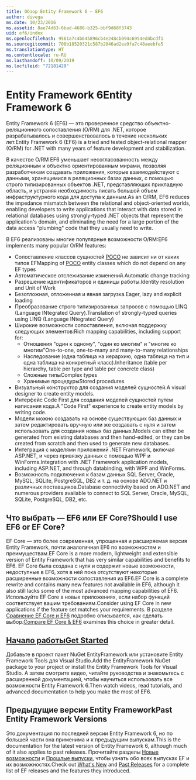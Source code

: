 ```yaml
---
title: Обзор Entity Framework 6 — EF6
author: divega
ms.date: 10/23/2016
ms.assetid: 8ae74d63-6bad-4686-b325-bbf9d68f3743
uid: ef6/index
ms.openlocfilehash: 9561a7c4b645896cb4e248cb094c6954ed4bcdf1
ms.sourcegitcommit: 708b18520321c587b2046ad2ea9fa7c48aeebfe5
ms.translationtype: HT
ms.contentlocale: ru-RU
ms.lasthandoff: 10/09/2019
ms.locfileid: "72181429"
---
```

# <a name="entity-framework-6"></a><span data-ttu-id="60be6-102">Entity Framework 6</span><span class="sxs-lookup"><span data-stu-id="60be6-102">Entity Framework 6</span></span>
<span data-ttu-id="60be6-103">Entity Framework 6 (EF6) — это проверенное средство объектно-реляционного сопоставления (O/RM) для .NET, которое разрабатывалось и совершенствовалось в течение нескольких лет.</span><span class="sxs-lookup"><span data-stu-id="60be6-103">Entity Framework 6 (EF6) is a tried and tested object-relational mapper (O/RM) for .NET with many years of feature development and stabilization.</span></span>

<span data-ttu-id="60be6-104">В качестве O/RM EF6 уменьшает несогласованность между реляционным и объектно ориентированным мирами, позволяя разработчикам создавать приложения, которые взаимодействуют с данными, хранящимися в реляционных базах данных, с помощью строго типизированных объектов .NET, представляющих прикладную область, и устраняя необходимость писать большой объем инфраструктурного кода для доступа к данным.</span><span class="sxs-lookup"><span data-stu-id="60be6-104">As an O/RM, EF6 reduces the impedance mismatch between the relational and object-oriented worlds, enabling developers to write applications that interact with data stored in relational databases using strongly-typed .NET objects that represent the application's domain, and eliminating the need for a large portion of the data access "plumbing" code that they usually need to write.</span></span>

<span data-ttu-id="60be6-105">В EF6 реализованы многие популярные возможности O/RM:</span><span class="sxs-lookup"><span data-stu-id="60be6-105">EF6 implements many popular O/RM features:</span></span>
- <span data-ttu-id="60be6-106">Сопоставление классов сущностей [POCO](~/ef6/resources/glossary.md#poco) не зависит ни от каких типов EF</span><span class="sxs-lookup"><span data-stu-id="60be6-106">Mapping of [POCO](~/ef6/resources/glossary.md#poco) entity classes which do not depend on any EF types</span></span>
- <span data-ttu-id="60be6-107">Автоматическое отслеживание изменений.</span><span class="sxs-lookup"><span data-stu-id="60be6-107">Automatic change tracking</span></span>
- <span data-ttu-id="60be6-108">Разрешение идентификаторов и единицы работы.</span><span class="sxs-lookup"><span data-stu-id="60be6-108">Identity resolution and Unit of Work</span></span>
- <span data-ttu-id="60be6-109">Безотложная, отложенная и явная загрузка.</span><span class="sxs-lookup"><span data-stu-id="60be6-109">Eager, lazy and explicit loading</span></span>
- <span data-ttu-id="60be6-110">Преобразование строго типизированных запросов с помощью LINQ (Language INtegrated Query).</span><span class="sxs-lookup"><span data-stu-id="60be6-110">Translation of strongly-typed queries using LINQ (Language INtegrated Query)</span></span>
- <span data-ttu-id="60be6-111">Широкие возможности сопоставления, включая поддержку следующих элементов:</span><span class="sxs-lookup"><span data-stu-id="60be6-111">Rich mapping capabilities, including support for:</span></span>
  - <span data-ttu-id="60be6-112">Отношения "один к одному", "один ко многим" и "многие ко многим"</span><span class="sxs-lookup"><span data-stu-id="60be6-112">One-to-one, one-to-many and many-to-many relationships</span></span>
  - <span data-ttu-id="60be6-113">Наследование (одна таблица на иерархию, одна таблица на тип и одна таблица на конкретный класс).</span><span class="sxs-lookup"><span data-stu-id="60be6-113">Inheritance (table per hierarchy, table per type and table per concrete class)</span></span>
  - <span data-ttu-id="60be6-114">Сложные типы</span><span class="sxs-lookup"><span data-stu-id="60be6-114">Complex types</span></span>
  - <span data-ttu-id="60be6-115">Хранимые процедуры</span><span class="sxs-lookup"><span data-stu-id="60be6-115">Stored procedures</span></span>
- <span data-ttu-id="60be6-116">Визуальный конструктор для создания моделей сущностей.</span><span class="sxs-lookup"><span data-stu-id="60be6-116">A visual designer to create entity models.</span></span>
- <span data-ttu-id="60be6-117">Интерфейс Code First для создания моделей сущностей путем написания кода.</span><span class="sxs-lookup"><span data-stu-id="60be6-117">A "Code First" experience to create entity models by writing code.</span></span>
- <span data-ttu-id="60be6-118">Модели можно создавать на основе существующих баз данных и затем редактировать вручную или же создавать с нуля и затем использовать для создания новых баз данных.</span><span class="sxs-lookup"><span data-stu-id="60be6-118">Models can either be generated from existing databases and then hand-edited, or they can be created from scratch and then used to generate new databases.</span></span>
- <span data-ttu-id="60be6-119">Интеграция с моделями приложений .NET Framework, включая ASP.NET, и через привязку данных с помощью WPF и WinForms.</span><span class="sxs-lookup"><span data-stu-id="60be6-119">Integration with .NET Framework application models, including ASP.NET, and through databinding, with WPF and WinForms.</span></span>
- <span data-ttu-id="60be6-120">Возможность подключения к базам данных SQL Server, Oracle, MySQL, SQLite, PostgreSQL, DB2 и т. д. на основе ADO.NET и различных поставщиков.</span><span class="sxs-lookup"><span data-stu-id="60be6-120">Database connectivity based on ADO.NET and numerous providers available to connect to SQL Server, Oracle, MySQL, SQLite, PostgreSQL, DB2, etc.</span></span>

## <a name="should-i-use-ef6-or-ef-core"></a><span data-ttu-id="60be6-121">Что выбрать — EF6 или EF Core?</span><span class="sxs-lookup"><span data-stu-id="60be6-121">Should I use EF6 or EF Core?</span></span>

<span data-ttu-id="60be6-122">EF Core — это более современная, упрощенная и расширяемая версия Entity Framework, почти аналогичная EF6 по возможностям и преимуществам.</span><span class="sxs-lookup"><span data-stu-id="60be6-122">EF Core is a more modern, lightweight and extensible version of Entity Framework that has very similar capabilities and benefits to EF6.</span></span>
<span data-ttu-id="60be6-123">EF Core была создана с нуля и содержит новые возможности, недоступные в EF6, хотя в ней пока отсутствуют некоторые расширенные возможности сопоставления из EF6.</span><span class="sxs-lookup"><span data-stu-id="60be6-123">EF Core is a complete rewrite and contains many new features not available in EF6, although it also still lacks some of the most advanced mapping capabilities of EF6.</span></span>
<span data-ttu-id="60be6-124">Используйте EF Core в новых приложениях, если набор функций соответствует вашим требованиям.</span><span class="sxs-lookup"><span data-stu-id="60be6-124">Consider using EF Core in new applications if the feature set matches your requirements.</span></span>
<span data-ttu-id="60be6-125">В разделе [Сравнение EF Core и EF6](xref:efcore-and-ef6/index) подробно описывается, как сделать выбор.</span><span class="sxs-lookup"><span data-stu-id="60be6-125">[Compare EF Core & EF6](xref:efcore-and-ef6/index) examines this choice in greater detail.</span></span>

## <a name="get-startedef6get-startedmd"></a>[<span data-ttu-id="60be6-126">Начало работы</span><span class="sxs-lookup"><span data-stu-id="60be6-126">Get Started</span></span>](~/ef6/get-started.md)

<span data-ttu-id="60be6-127">Добавьте в проект пакет NuGet EntityFramework или установите Entity Framework Tools для Visual Studio.</span><span class="sxs-lookup"><span data-stu-id="60be6-127">Add the EntityFramework NuGet package to your project or install the Entity Framework Tools for Visual Studio.</span></span> <span data-ttu-id="60be6-128">А затем смотрите видео, читайте руководства и знакомьтесь с расширенной документацией, чтобы научиться использовать все возможности Entity Framework 6.</span><span class="sxs-lookup"><span data-stu-id="60be6-128">Then watch videos, read tutorials, and advanced documentation to help you make the most of EF6.</span></span>

## <a name="past-entity-framework-versions"></a><span data-ttu-id="60be6-129">Предыдущие версии Entity Framework</span><span class="sxs-lookup"><span data-stu-id="60be6-129">Past Entity Framework Versions</span></span>

<span data-ttu-id="60be6-130">Это документация по последней версии Entity Framework 6, но по большей части она применима и к предыдущим выпускам.</span><span class="sxs-lookup"><span data-stu-id="60be6-130">This is the documentation for the latest version of Entity Framework 6, although much of it also applies to past releases.</span></span>
<span data-ttu-id="60be6-131">Прочитайте разделы [Новые возможности](~/ef6/what-is-new/index.md) и [Прошлые выпуски](~/ef6/what-is-new/past-releases.md), чтобы узнать обо всех выпусках EF и их возможностях.</span><span class="sxs-lookup"><span data-stu-id="60be6-131">Check out [What's New](~/ef6/what-is-new/index.md) and [Past Releases](~/ef6/what-is-new/past-releases.md) for a complete list of EF releases and the features they introduced.</span></span>
